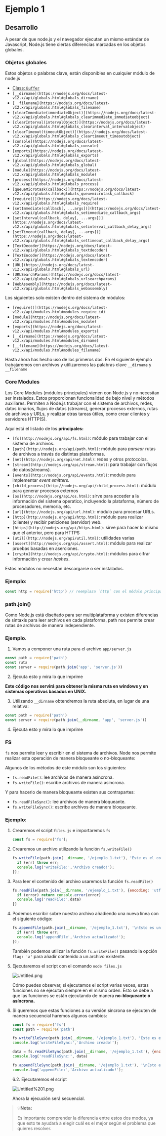 # Ejemplo 1

## Desarrollo

A pesar de que node.js y el navegador ejecutan un mismo estándar de Javascript, Node.js tiene ciertas diferencias marcadas en los objetos globales.

### Objetos globales

Estos objetos o palabras clave, están disponibles en cualquier módulo de node.js

- [Class: `Buffer`](https://nodejs.org/docs/latest-v12.x/api/globals.html#globals_class_buffer)
- `[__dirname](https://nodejs.org/docs/latest-v12.x/api/globals.html#globals_dirname)`
- `[__filename](https://nodejs.org/docs/latest-v12.x/api/globals.html#globals_filename)`
- `[clearImmediate(immediateObject)](https://nodejs.org/docs/latest-v12.x/api/globals.html#globals_clearimmediate_immediateobject)`
- `[clearInterval(intervalObject)](https://nodejs.org/docs/latest-v12.x/api/globals.html#globals_clearinterval_intervalobject)`
- `[clearTimeout(timeoutObject)](https://nodejs.org/docs/latest-v12.x/api/globals.html#globals_cleartimeout_timeoutobject)`
- `[console](https://nodejs.org/docs/latest-v12.x/api/globals.html#globals_console)`
- `[exports](https://nodejs.org/docs/latest-v12.x/api/globals.html#globals_exports)`
- `[global](https://nodejs.org/docs/latest-v12.x/api/globals.html#globals_global)`
- `[module](https://nodejs.org/docs/latest-v12.x/api/globals.html#globals_module)`
- `[process](https://nodejs.org/docs/latest-v12.x/api/globals.html#globals_process)`
- `[queueMicrotask(callback)](https://nodejs.org/docs/latest-v12.x/api/globals.html#globals_queuemicrotask_callback)`
- `[require()](https://nodejs.org/docs/latest-v12.x/api/globals.html#globals_require)`
- `[setImmediate(callback[, ...args])](https://nodejs.org/docs/latest-v12.x/api/globals.html#globals_setimmediate_callback_args)`
- `[setInterval(callback, delay[, ...args])](https://nodejs.org/docs/latest-v12.x/api/globals.html#globals_setinterval_callback_delay_args)`
- `[setTimeout(callback, delay[, ...args])](https://nodejs.org/docs/latest-v12.x/api/globals.html#globals_settimeout_callback_delay_args)`
- `[TextDecoder](https://nodejs.org/docs/latest-v12.x/api/globals.html#globals_textdecoder)`
- `[TextEncoder](https://nodejs.org/docs/latest-v12.x/api/globals.html#globals_textencoder)`
- `[URL](https://nodejs.org/docs/latest-v12.x/api/globals.html#globals_url)`
- `[URLSearchParams](https://nodejs.org/docs/latest-v12.x/api/globals.html#globals_urlsearchparams)`
- `[WebAssembly](https://nodejs.org/docs/latest-v12.x/api/globals.html#globals_webassembly)`

Los siguientes solo existen dentro del sistema de módulos:

- `[require()](https://nodejs.org/docs/latest-v12.x/api/modules.html#modules_require_id)`
- `[module](https://nodejs.org/docs/latest-v12.x/api/modules.html#modules_module)`
- `[exports](https://nodejs.org/docs/latest-v12.x/api/modules.html#modules_exports)`
- `[__dirname](https://nodejs.org/docs/latest-v12.x/api/modules.html#modules_dirname)`
- `[__filename](https://nodejs.org/docs/latest-v12.x/api/modules.html#modules_filename)`

Hasta ahora has hecho uso de los primeros dos. En el siguiente ejemplo trabajaremos con archivos y utilizaremos las palabras clave `__dirname` y `__filename`

### Core Modules

Los Core Modules (módulos principales) vienen con Node.js y no necesitan ser instalados. Estos proporcionan funcionalidad de bajo nivel y métodos auxiliares. Permiten a Node.js trabajar con el sistema de archivos, redes, datos binarios, flujos de datos (streams), generar procesos externos, rutas de archivos y URLs, y realizar otras tareas útiles, como crear clientes y servidores HTTP(S).

Aquí está el listado de los **principales:**

- `[fs](http://nodejs.org/api/fs.html)`: módulo para trabajar con el sistema de archivos.
- `[path](http://nodejs.org/api/path.html)`: módulo para *parsear* rutas de archivos a través de distintas plataformas.
- `[net](http://nodejs.org/api/net.html)`: redes y otros protocolos.
- `[stream](http://nodejs.org/api/stream.html)`: para trabajar con flujos de datos(streams).
- `[events](http://nodejs.org/api/events.html)`: modulo para implementar *event emitters.*
- `[child_process](http://nodejs.org/api/child_process.html)`: módulo para generar procesos externos
- `[os](http://nodejs.org/api/os.html)`: sirve para acceder a la información del sistema operatico, incluyendo la plataforma, número de procesadores, memoria, etc.
- `[url](http://nodejs.org/api/url.html)`: módulo para procesar URLs.
- `[http](http://nodejs.org/api/http.html)`: módulo para realizar (cliente) y recibir peticiones (servidor) web.
- `[https](http://nodejs.org/api/https.html)`: sirve para hacer lo mismo que el anterior, pero para HTTPS
- `[util](http://nodejs.org/api/util.html)`: utilidades varias
- `[assert](http://nodejs.org/api/assert.html)`: módulo para realizar pruebas basadas en aserciones.
- `[crypto](http://nodejs.org/api/crypto.html)`: módulos para cifrar información y crear *hashes*.

Estos módulos no necesitan descargarse o ser instalados. 

### Ejemplo:

```jsx
const http = require('http') // reemplaza `http` con el módulo principal que quieras utilizar
```

### path.join()

Como Node.js está diseñado para ser multiplataforma y existen diferencias de sintaxis para leer archivos en cada plataforma, path nos permite crear rutas de archivos de manera independiente.

### Ejemplo.

1. Vamos a componer una ruta para el archivo `app/server.js`

```jsx
const path = require('path')
const ruta
const server = require(path.join('app', 'server.js')) 
```

2. Ejecuta esto y mira lo que imprime

**Este código nos servirá para obtener la misma ruta en windows y en sistemas operativos basados en UNIX.**

3. Utilizando `__dirname` obtendremos la ruta absoluta, en lugar de una relativa:

```jsx
const path = require('path')
const server = require(path.join(__dirname, 'app', 'server.js')) 
```

4. Ejecuta esto y mira lo que imprime

### FS

`fs` nos permite leer y escribir en el sistema de archivos. Node nos permite realizar esta operación de manera bloqueante o no-bloqueante:

Algunos de los métodos de este módulo son los siguientes:

- `fs.readFile()`: lee archivos de manera asíncrona.
- `fs.writeFile()`: escribe archivos de manera asíncrona.

Y para hacerlo de manera bloqueante existen sus contrapartes:

- `fs.readFileSync()`: lee archivos de manera bloqueante.
- `fs.writeFileSync()`: escribe archivos de manera bloqueante.

### Ejemplo:

1. Crearemos el script `files.js` e importaremos `fs`

    ```jsx
    const fs = require('fs');
    ```

2. Crearemos un archivo utilizando la función `fs.writeFile()`

    ```jsx
    fs.writeFile(path.join(__dirname, '/ejemplo_1.txt'), 'Este es el contenido de mi archivo', {encoding: 'utf-8'}, (err) => {
      if (err) throw err;
      console.log('writeFile:','Archivo creado!');
    });
    ```

3. Para leer el contenido del archivo usaremos la función `fs.readFile()`

    ```jsx
    fs.readFile(path.join(__dirname, '/ejemplo_1.txt'), {encoding: 'utf-8'}, function (error, data) {
      if (error) return console.error(error)
      console.log('readFile:',data)
    })
    ```

4. Podemos escribir sobre nuestro archivo añadiendo una nueva línea con el siguiente código:

    ```jsx
    fs.appendFile(path.join(__dirname, '/ejemplo_1.txt'), '\nEsto es una nueva línea', (err) => {
      if (err) throw err;
      console.log('appendFile','Archivo actualizado!');
    });
    ```

    También podemos utilizar la función `fs.writeFile()` pasando la opción `flag: 'a'` para añadir contenido a un archivo existente.

5. Ejecutaremos el script con el comando `node files.js` 

    ![Untitled.png](Untitled.png)

    Cómo puedes observar, si ejecutamos el script varias veces, estas funciones no se ejecutan siempre en el mismo orden. Esto se debe a que las funciones se están ejecutando de manera **no-bloqueante ó asíncrona.**

6. Si queremos que estas funciones a su versión síncrona se ejecuten de manera secuencial haremos algunos cambios:

    ```jsx
    const fs = require('fs')
    const path = require('path')

    fs.writeFileSync(path.join(__dirname, '/ejemplo_1.txt'), 'Este es el contenido de mi archivo', {encoding: 'utf-8'});
    console.log('writeFileSync:','Archivo creado!');

    data = fs.readFileSync(path.join(__dirname, '/ejemplo_1.txt'), {encoding: 'utf-8'})
    console.log('readFileSync:', data)

    fs.appendFileSync(path.join(__dirname, '/ejemplo_1.txt'), '\nEsto es una nueva línea');
    console.log('appendFile:','Archivo actualizado!');
    ```

    6.2. Ejecutaremos el script

    ![Untitled%201.png](Untitled%201.png)

    Ahora la ejecución será secuencial.
    
>💡**Nota:**
>
> Es importante comprender la diferencia entre estos dos modos, ya que esto te ayudará a elegir cuál es el mejor según el problema que quieres resolver.
